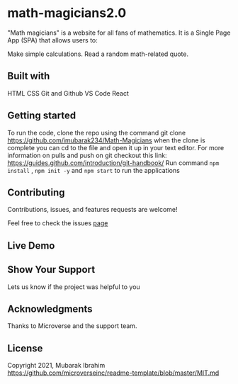 # math-magicians2.0
"Math magicians" is a website for all fans of mathematics. It is a Single Page App (SPA) that allows users to:

Make simple calculations.
Read a random math-related quote.

## Built with
HTML
CSS
Git and Github
VS Code
React

## Getting started
To run the code, clone the repo using the command git clone https://github.com/imubarak234/Math-Magicians when the clone is complete you can cd to the file and open it up in your text editor. For more information on pulls and push on git checkout this link: https://guides.github.com/introduction/git-handbook/
Run command `npm install` , `npm init -y` and `npm start` to run the applications 

## Contributing

Contributions, issues, and features requests are welcome!

Feel free to check the issues [page](https://github.com/imubarak234/Math-Magicians/issues)

## Live Demo


## Show Your Support 

Lets us know if the project was helpful to you

## Acknowledgments 

Thanks to Microverse and the support team.

## License

Copyright 2021, Mubarak Ibrahim https://github.com/microverseinc/readme-template/blob/master/MIT.md
